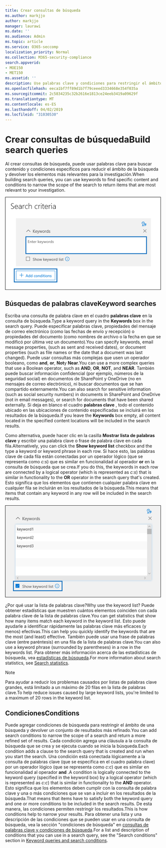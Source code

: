 ```yaml
---
title: Crear consultas de búsqueda
ms.author: markjjo
author: markjjo
manager: laurawi
ms.date: ''
ms.audience: Admin
ms.topic: article
ms.service: O365-seccomp
localization_priority: Normal
ms.collection: M365-security-compliance
search.appverid:
- MOE150
- MET150
ms.assetid: ''
description: Use palabras clave y condiciones para restringir el ámbito de la búsqueda al buscar datos cuando use la investigación de datos en Microsoft 365.
ms.openlocfilehash: eeca1bf7ff89d1b7f79ceeed3334668e354f035a
ms.sourcegitcommit: 2c5834235c32b2616e1813ce24eeb3419a09629f
ms.translationtype: MT
ms.contentlocale: es-ES
ms.lasthandoff: 04/02/2019
ms.locfileid: "31030530"
---
```

# <a name="build-search-queries"></a><span data-ttu-id="636ac-103">Crear consultas de búsqueda</span><span class="sxs-lookup"><span data-stu-id="636ac-103">Build search queries</span></span>

<span data-ttu-id="636ac-104">Al crear consultas de búsqueda, puede usar palabras clave para buscar contenido y condiciones específicos para reducir el ámbito de la búsqueda y devolver los elementos más relevantes para la investigación.</span><span class="sxs-lookup"><span data-stu-id="636ac-104">When building search queries, you can use keywords to find specific content and conditions to narrow the scope of the search to return items that are most relevant to your investigation.</span></span>

![Usar palabras clave y condiciones para restringir los resultados de una búsqueda](../media/SearchQueryBox.png)

## <a name="keyword-searches"></a><span data-ttu-id="636ac-106">Búsquedas de palabras clave</span><span class="sxs-lookup"><span data-stu-id="636ac-106">Keyword searches</span></span>

<span data-ttu-id="636ac-107">Escriba una consulta de palabra clave en el cuadro **palabras clave** en la consulta de búsqueda.</span><span class="sxs-lookup"><span data-stu-id="636ac-107">Type a keyword query in the **Keywords** box in the search query.</span></span> <span data-ttu-id="636ac-108">Puede especificar palabras clave, propiedades del mensaje de correo electrónico (como las fechas de envío y recepción) o propiedades del documento (como nombres de archivo o la fecha en que se modificó por última vez un documento).</span><span class="sxs-lookup"><span data-stu-id="636ac-108">You can specify keywords, email message properties, (such as sent and received dates), or document properties (such as file names or the date that a document was last changed).</span></span> <span data-ttu-id="636ac-109">Puede usar consultas más complejas que usen un operador booleano, como **and**, **or**, **Not**y **Near**.</span><span class="sxs-lookup"><span data-stu-id="636ac-109">You can use a more complex queries that use a Boolean operator, such as **AND**, **OR**, **NOT**, and **NEAR**.</span></span> <span data-ttu-id="636ac-110">También puede buscar información confidencial (por ejemplo, números de la seguridad social) en documentos de SharePoint y OneDrive (no en mensajes de correo electrónico), ni buscar documentos que se han compartido externamente.</span><span class="sxs-lookup"><span data-stu-id="636ac-110">You can also search for sensitive information (such as social security numbers) in documents in SharePoint and OneDrive (not in email messages), or search for documents that have been shared externally.</span></span> <span data-ttu-id="636ac-111">Si deja en blanco el cuadro **palabras clave** , todo el contenido ubicado en las ubicaciones de contenido especificadas se incluirá en los resultados de la búsqueda.</span><span class="sxs-lookup"><span data-stu-id="636ac-111">If you leave the **Keywords** box empty, all content located in the specified content locations will be included in the search results.</span></span>
    
<span data-ttu-id="636ac-112">Como alternativa, puede hacer clic en la casilla **Mostrar lista de palabras clave** y escribir una palabra clave o frase de palabra clave en cada fila.</span><span class="sxs-lookup"><span data-stu-id="636ac-112">Alternatively, you can click the **Show keyword list** checkbox and the type a keyword or keyword phrase in each row.</span></span> <span data-ttu-id="636ac-113">Si hace esto, las palabras clave de cada fila están conectadas por un operador lógico (que se representa como *c:s*) que es similar en funcionalidad al operador **or** en la consulta de búsqueda que se crea.</span><span class="sxs-lookup"><span data-stu-id="636ac-113">If you do this, the keywords in each row are connected by a logical operator (which is represented as *c:s*) that is similar in functionality to the **OR** operator in the search query that's created.</span></span> <span data-ttu-id="636ac-114">Esto significa que los elementos que contienen cualquier palabra clave en cualquier fila se incluirán en los resultados de la búsqueda.</span><span class="sxs-lookup"><span data-stu-id="636ac-114">This means that items that contain any keyword in any row will be included in the search results.</span></span>

![Usar la lista de palabras clave para obtener estadísticas de cada palabra clave de la consulta](../media/KeywordListSearch.png)

<span data-ttu-id="636ac-116">¿Por qué usar la lista de palabras clave?</span><span class="sxs-lookup"><span data-stu-id="636ac-116">Why use the keyword list?</span></span> <span data-ttu-id="636ac-117">Puede obtener estadísticas que muestren cuántos elementos coinciden con cada palabra clave de la lista de palabras clave.</span><span class="sxs-lookup"><span data-stu-id="636ac-117">You can get statistics that show how many items match each keyword in the keyword list.</span></span> <span data-ttu-id="636ac-118">Esto puede ayudarle a identificar rápidamente las palabras clave más eficaces (y menos) efectivas.</span><span class="sxs-lookup"><span data-stu-id="636ac-118">This can help you quickly identify the keywords that are the most (and least) effective.</span></span> <span data-ttu-id="636ac-119">También puede usar una frase de palabras clave (entre paréntesis) en una fila de la lista de palabras clave.</span><span class="sxs-lookup"><span data-stu-id="636ac-119">You can also use a keyword phrase (surrounded by parentheses) in a row in the keywords list.</span></span> <span data-ttu-id="636ac-120">Para obtener más información acerca de las estadísticas de búsqueda, vea [estadísticas de búsqueda](search-statistics.md).</span><span class="sxs-lookup"><span data-stu-id="636ac-120">For more information about search statistics, see [Search statistics](search-statistics.md).</span></span>

> [!NOTE]
> <span data-ttu-id="636ac-121">Para ayudar a reducir los problemas causados por listas de palabras clave grandes, está limitado a un máximo de 20 filas en la lista de palabras clave.</span><span class="sxs-lookup"><span data-stu-id="636ac-121">To help reduce issues caused by large keyword lists, you're limited to a maximum of 20 rows in the keyword list.</span></span>

## <a name="conditions"></a><span data-ttu-id="636ac-122">Condiciones</span><span class="sxs-lookup"><span data-stu-id="636ac-122">Conditions</span></span>
    
<span data-ttu-id="636ac-123">Puede agregar condiciones de búsqueda para restringir el ámbito de una búsqueda y devolver un conjunto de resultados más refinado.</span><span class="sxs-lookup"><span data-stu-id="636ac-123">You can add search conditions to narrow the scope of a search and return a more refined set of results.</span></span> <span data-ttu-id="636ac-124">Cada condición agrega una cláusula a la consulta de búsqueda que se crea y se ejecuta cuando se inicia la búsqueda.</span><span class="sxs-lookup"><span data-stu-id="636ac-124">Each condition adds a clause to the search query that is created and run when you start the search.</span></span> <span data-ttu-id="636ac-125">Una condición está conectada lógicamente a la consulta de palabras clave (que se especifica en el cuadro palabra clave) por un operador lógico (que se representa como *c:c*) que es similar en funcionalidad al operador **and** .</span><span class="sxs-lookup"><span data-stu-id="636ac-125">A condition is logically connected to the keyword query (specified in the keyword box) by a logical operator (which is represented as *c:c*) that is similar in functionality to the **AND** operator.</span></span> <span data-ttu-id="636ac-126">Esto significa que los elementos deben cumplir con la consulta de palabra clave y una o más condiciones que se van a incluir en los resultados de la búsqueda.</span><span class="sxs-lookup"><span data-stu-id="636ac-126">That means that items have to satisfy both the keyword query and one or more conditions to be included in the search results.</span></span> <span data-ttu-id="636ac-127">De esta manera, las condiciones permiten restringir los resultados.</span><span class="sxs-lookup"><span data-stu-id="636ac-127">This is how conditions help to narrow your results.</span></span> <span data-ttu-id="636ac-128">Para obtener una lista y una descripción de las condiciones que se pueden usar en una consulta de búsqueda, vea la sección "condiciones de búsqueda" en [consultas de palabras clave y condiciones de búsqueda](../keyword-queries-and-search-conditions.md#search-conditions).</span><span class="sxs-lookup"><span data-stu-id="636ac-128">For a list and description of conditions that you can use in a search query, see the "Search conditions" section in [Keyword queries and search conditions](../keyword-queries-and-search-conditions.md#search-conditions).</span></span>
